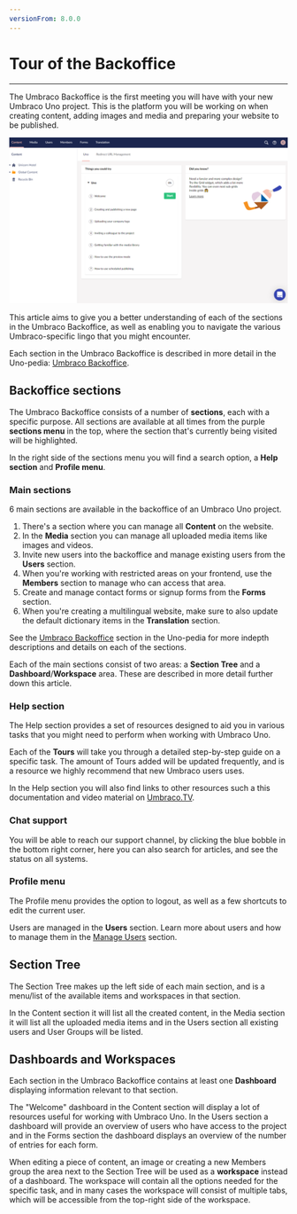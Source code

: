```yaml
---
versionFrom: 8.0.0
---
```


# Tour of the Backoffice

-----

The Umbraco Backoffice is the first meeting you will have with your new Umbraco Uno project. This is the platform you will be working on when creating content, adding images and media and preparing your website to be published.

![Image of Welcome Dasboard](images/Welcome-Dashboard.png)

This article aims to give you a better understanding of each of the sections in the Umbraco Backoffice, as well as enabling you to navigate the various Umbraco-specific lingo that you might encounter.

Each section in the Umbraco Backoffice is described in more detail in the Uno-pedia: [Umbraco Backoffice](../../Uno-pedia/Umbraco-Backoffice).

## Backoffice sections

The Umbraco Backoffice consists of a number of **sections**, each with a specific purpose. All sections are available at all times from the purple **sections menu** in the top, where the section that's currently being visited will be highlighted.

In the right side of the sections menu you will find a search option, a **Help section** and **Profile menu**.

### Main sections

6 main sections are available in the backoffice of an Umbraco Uno project.

1. There's a section where you can manage all **Content** on the website.
2. In the **Media** section you can manage all uploaded media items like images and videos.
3. Invite new users into the backoffice and manage existing users from the **Users** section.
4. When you're working with restricted areas on your frontend, use the **Members** section to manage who can access that area.
5. Create and manage contact forms or signup forms from the **Forms** section.
6. When you're creating a multilingual website, make sure to also update the default dictionary items in the **Translation** section.

See the [Umbraco Backoffice](../../Uno-pedia/Umbraco-Backoffice) section in the Uno-pedia for more indepth descriptions and details on each of the sections.

Each of the main sections consist of two areas: a **Section Tree** and a **Dashboard**/**Workspace** area. These are described in more detail further down this article.

### Help section

The Help section provides a set of resources designed to aid you in various tasks that you might need to perform when working with Umbraco Uno.

Each of the **Tours** will take you through a detailed step-by-step guide on a specific task. The amount of Tours added will be updated frequently, and is a resource we highly recommend that new Umbraco users uses.

In the Help section you will also find links to other resources such a this documentation and video material on [Umbraco.TV](https://umbraco.tv).

### Chat support

You will be able to reach our support channel, by clicking the blue bobble in the bottom right corner, here you can also search for articles, and see the status on all systems.

### Profile menu

The Profile menu provides the option to logout, as well as a few shortcuts to edit the current user.

Users are managed in the **Users** section. Learn more about users and how to manage them in the [Manage Users](../../Manage-users) section.

## Section Tree

The Section Tree makes up the left side of each main section, and is a menu/list of the available items and workspaces in that section.

In the Content section it will list all the created content, in the Media section it will list all the uploaded media items and in the Users section all existing users and User Groups will be listed.

## Dashboards and Workspaces

Each section in the Umbraco Backoffice contains at least one **Dashboard** displaying information relevant to that section.

The "Welcome" dashboard in the Content section will display a lot of resources useful for working with Umbraco Uno. In the Users section a dashboard will provide an overview of users who have access to the project and in the Forms section the dashboard displays an overview of the number of entries for each form.

When editing a piece of content, an image or creating a new Members group the area next to the Section Tree will be used as a **workspace** instead of a dashboard. The workspace will contain all the options needed for the specific task, and in many cases the workspace will consist of multiple tabs, which will be accessible from the top-right side of the workspace.
